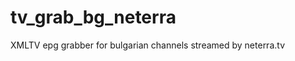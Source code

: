 tv_grab_bg_neterra
==================

XMLTV epg grabber for bulgarian channels streamed by neterra.tv
